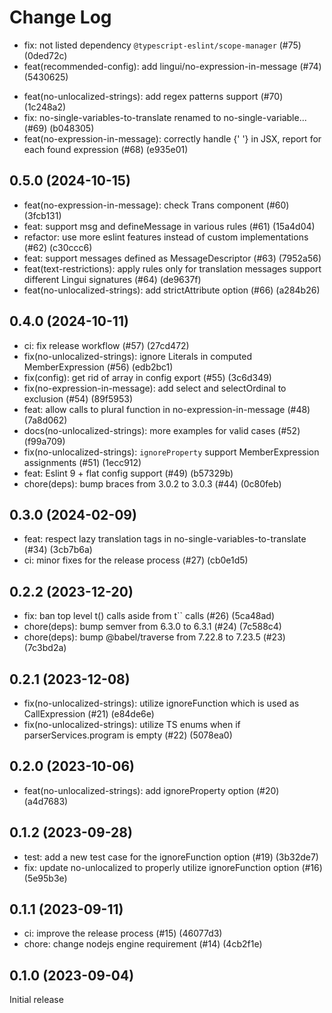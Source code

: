 # Change Log

- fix: not listed dependency `@typescript-eslint/scope-manager` (#75) (0ded72c)
- feat(recommended-config): add lingui/no-expression-in-message (#74) (5430625)

* feat(no-unlocalized-strings): add regex patterns support (#70) (1c248a2)
* fix: no-single-variables-to-translate renamed to no-single-variable... (#69) (b048305)
* feat(no-expression-in-message): correctly handle {' '} in JSX, report for each found expression (#68) (e935e01)

## 0.5.0 (2024-10-15)

- feat(no-expression-in-message): check Trans component (#60) (3fcb131)
- feat: support msg and defineMessage in various rules (#61) (15a4d04)
- refactor: use more eslint features instead of custom implementations (#62) (c30ccc6)
- feat: support messages defined as MessageDescriptor (#63) (7952a56)
- feat(text-restrictions): apply rules only for translation messages support different Lingui signatures (#64) (de9637f)
- feat(no-unlocalized-strings): add strictAttribute option (#66) (a284b26)

## 0.4.0 (2024-10-11)

- ci: fix release workflow (#57) (27cd472)
- fix(no-unlocalized-strings): ignore Literals in computed MemberExpression (#56) (edb2bc1)
- fix(config): get rid of array in config export (#55) (3c6d349)
- fix(no-expression-in-message): add select and selectOrdinal to exclusion (#54) (89f5953)
- feat: allow calls to plural function in no-expression-in-message (#48) (7a8d062)
- docs(no-unlocalized-strings): more examples for valid cases (#52) (f99a709)
- fix(no-unlocalized-strings): `ignoreProperty` support MemberExpression assignments (#51) (1ecc912)
- feat: Eslint 9 + flat config support (#49) (b57329b)
- chore(deps): bump braces from 3.0.2 to 3.0.3 (#44) (0c80feb)

## 0.3.0 (2024-02-09)

- feat: respect lazy translation tags in no-single-variables-to-translate (#34) (3cb7b6a)
- ci: minor fixes for the release process (#27) (cb0e1d5)

## 0.2.2 (2023-12-20)

- fix: ban top level t() calls aside from t`` calls (#26) (5ca48ad)
- chore(deps): bump semver from 6.3.0 to 6.3.1 (#24) (7c588c4)
- chore(deps): bump @babel/traverse from 7.22.8 to 7.23.5 (#23) (7c3bd2a)

## 0.2.1 (2023-12-08)

- fix(no-unlocalized-strings): utilize ignoreFunction which is used as CallExpression (#21) (e84de6e)
- fix(no-unlocalized-strings): utilize TS enums when if parserServices.program is empty (#22) (5078ea0)

## 0.2.0 (2023-10-06)

- feat(no-unlocalized-strings): add ignoreProperty option (#20) (a4d7683)

## 0.1.2 (2023-09-28)

- test: add a new test case for the ignoreFunction option (#19) (3b32de7)
- fix: update no-unlocalized to properly utilize ignoreFunction option (#16) (5e95b3e)

## 0.1.1 (2023-09-11)

- ci: improve the release process (#15) (46077d3)
- chore: change nodejs engine requirement (#14) (4cb2f1e)

## 0.1.0 (2023-09-04)

Initial release
